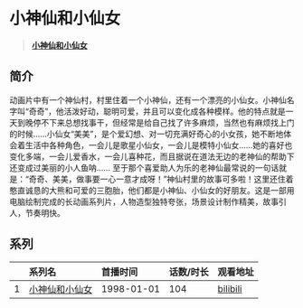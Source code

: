 # 小神仙和小仙女


> <u>**[小神仙和小仙女](https://bgm.tv/subject/63280)**</u>

## 简介

动画片中有一个神仙村，村里住着一个小神仙，还有一个漂亮的小仙女。小神仙名字叫“奇奇”，他活泼好动，聪明可爱，并且可以变化成各种模样。他的特点就是一天到晚停不下来总想找事干，但经常是给自己找了许多麻烦，当然也有麻烦找上门的时候……小仙女“美美”，是个爱幻想、对一切充满好奇心的小女孩，她不断地体会着生活中各种角色，一会儿是歌星小仙女，一会儿是模特小仙女……她的喜好也变化多端，一会儿爱香水，一会儿喜种花，而且据说在道法无边的老神仙的帮助下还变成过美丽的小人鱼呐……
    至于那个喜爱助人为乐的老神仙最常说的一句话就是：“奇奇、美美，做事要一心一意才成呀！”神仙村里的故事可多啦！这里还住着憨直诚恳的大熊和可爱的三胞胎，他们都是小神仙、小仙女的好朋友。这是一部用电脑绘制完成的长动画系列片，人物造型独特夸张，场景设计制作精美，故事引人，节奏明快。





## 系列

|     |   系列名   |   首播时间  | 话数/时长  | 观看地址 |
|:---  |:------    |:----      |:---       |:---  |
| 1 |[小神仙和小仙女](https://bgm.tv/subject/63280)| 1998-01-01 | 104 | [bilibili](https://www.bilibili.com/video/BV12W411u7B) |


